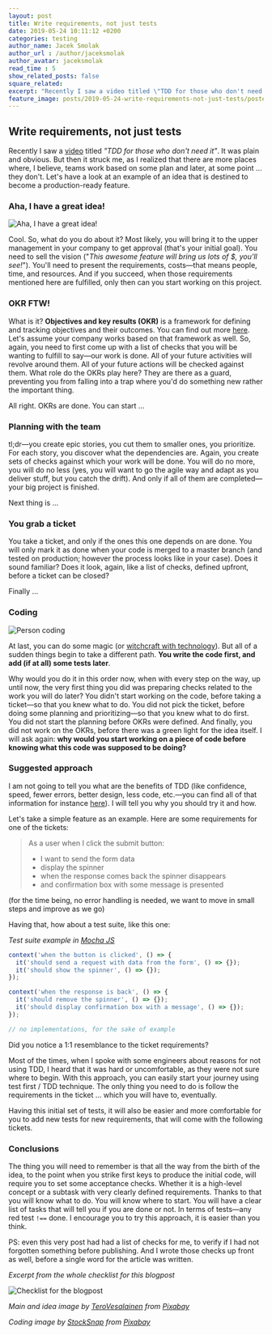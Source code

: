```yaml
---
layout: post
title: Write requirements, not just tests
date: 2019-05-24 10:11:12 +0200
categories: testing
author_name: Jacek Smolak
author_url : /author/jaceksmolak
author_avatar: jaceksmolak
read_time : 5
show_related_posts: false
square_related:
excerpt: "Recently I saw a video titled \"TDD for those who don't need it\". It was plain and obvious. But then it struck me, as I realized that there are more places where, I believe, teams work based on some plan and later, at some point … they don't. Let's have a look at an example of an idea that is destined to become a production ready feature."
feature_image: posts/2019-05-24-write-requirements-not-just-tests/poster.jpg
---
```


## Write requirements, not just tests

Recently I saw a [video](https://www.youtube.com/watch?v=a6oP24CSdUg) titled _"TDD for those who don't need it"_. It was plain and obvious. But then it struck me, as I realized that there are more places where, I believe, teams work based on some plan and later, at some point … they don't. Let's have a look at an example of an idea that is destined to become a production-ready feature.

### Aha, I have a great idea!

<img src="{{site.baseurl}}/img/posts/2019-05-24-write-requirements-not-just-tests/idea.jpg" alt="Aha, I have a great idea!" />

Cool. So, what do you do about it? Most likely, you will bring it to the upper management in your company to get approval (that's your initial goal). You need to sell the vision ("_This awesome feature will bring us lots of $, you'll see!_"). You'll need to present the requirements, costs—that means people, time, and resources. And if you succeed, when those requirements mentioned here are fulfilled, only then can you start working on this project.

### OKR FTW!

What is it? **Objectives and key results (OKR)** is a framework for defining and tracking objectives and their outcomes. You can find out more [here](https://en.wikipedia.org/wiki/OKR). Let's assume your company works based on that framework as well. So, again, you need to first come up with a list of checks that you will be wanting to fulfill to say—our work is done. All of your future activities will revolve around them. All of your future actions will be checked against them. What role do the OKRs play here? They are there as a guard, preventing you from falling into a trap where you'd do something new rather the important thing.

All right. OKRs are done. You can start …

### Planning with the team

tl;dr—you create epic stories, you cut them to smaller ones, you prioritize. For each story, you discover what the dependencies are. Again, you create sets of checks against which your work will be done. You will do no more, you will do no less (yes, you will want to go the agile way and adapt as you deliver stuff, but you catch the drift). And only if all of them are completed—your big project is finished.

Next thing is …

### You grab a ticket

You take a ticket, and only if the ones this one depends on are done. You will only mark it as done when your code is merged to a master branch (and tested on production; however the process looks like in your case). Does it sound familiar? Does it look, again, like a list of checks, defined upfront, before a ticket can be closed?

Finally …

### Coding

<img src="{{site.baseurl}}/img/posts/2019-05-24-write-requirements-not-just-tests/coding.jpg" alt="Person coding" />

At last, you can do some magic (or [witchcraft with technology](https://www.reddit.com/r/Showerthoughts/comments/4f1y1p/programming_is_just_witchcraft_with_technology/)). But all of a sudden things begin to take a different path. **You write the code first, and add (if at all) some tests later**.

Why would you do it in this order now, when with every step on the way, up until now, the very first thing you did was preparing checks related to the work you will do later? You didn't start working on the code, before taking a ticket—so that you knew what to do. You did not pick the ticket, before doing some planning and prioritizing—so that you knew what to do first. You did not start the planning before OKRs were defined. And finally, you did not work on the OKRs, before there was a green light for the idea itself. I will ask again: **why would you start working on a piece of code before knowing what this code was supposed to be doing?**

### Suggested approach

I am not going to tell you what are the benefits of TDD (like confidence, speed, fewer errors, better design, less code, etc.—you can find all of that information for instance [here](https://dzone.com/articles/20-benefits-of-test-driven-development)). I will tell you why you should try it and how.

Let's take a simple feature as an example. Here are some requirements for one of the tickets:

> As a user when I click the submit button:
>
> - I want to send the form data
> - display the spinner
> - when the response comes back the spinner disappears
> - and confirmation box with some message is presented

(for the time being, no error handling is needed, we want to move in small steps and improve as we go)

Having that, how about a test suite, like this one:

<em class="snippet-description">Test suite example in <a href="https://mochajs.org/">Mocha JS</a></em>
```javascript
context('when the button is clicked', () => {
  it('should send a request with data from the form', () => {});
  it('should show the spinner', () => {});
});

context('when the response is back', () => {
  it('should remove the spinner', () => {});
  it('should display confirmation box with a message', () => {});
});

// no implementations, for the sake of example
```

Did you notice a 1:1 resemblance to the ticket requirements?

Most of the times, when I spoke with some engineers about reasons for not using TDD, I heard that it was hard or uncomfortable, as they were not sure where to begin. With this approach, you can easily start your journey using test first / TDD technique. The only thing you need to do is follow the requirements in the ticket … which you will have to, eventually.

Having this initial set of tests, it will also be easier and more comfortable for you to add new tests for new requirements, that will come with the following tickets.

### Conclusions

The thing you will need to remember is that all the way from the birth of the idea, to the point when you strike first keys to produce the initial code, will require you to set some acceptance checks. Whether it is a high-level concept or a subtask with very clearly defined requirements. Thanks to that you will know what to do. You will know where to start. You will have a clear list of tasks that will tell you if you are done or not. In terms of tests—any red test `!==` done. I encourage you to try this approach, it is easier than you think.

PS: even this very post had had a list of checks for me, to verify if I had not forgotten something before publishing. And I wrote those checks up front as well, before a single word for the article was written.

<em class="snippet-description">Excerpt from the whole checklist for this blogpost</em>

<img src="{{site.baseurl}}/img/posts/2019-05-24-write-requirements-not-just-tests/checklist.png" alt="Checklist for the blogpost" />

*Main and idea image by <a href="https://pixabay.com/users/TeroVesalainen-809550/?utm_source=link-attribution&amp;utm_medium=referral&amp;utm_campaign=image&amp;utm_content=2077019">TeroVesalainen</a> from <a href="https://pixabay.com/?utm_source=link-attribution&amp;utm_medium=referral&amp;utm_campaign=image&amp;utm_content=2077019">Pixabay</a>*

*Coding image by <a href="https://pixabay.com/users/StockSnap-894430/?utm_source=link-attribution&amp;utm_medium=referral&amp;utm_campaign=image&amp;utm_content=2557299">StockSnap</a> from <a href="https://pixabay.com/?utm_source=link-attribution&amp;utm_medium=referral&amp;utm_campaign=image&amp;utm_content=2557299">Pixabay</a>*
